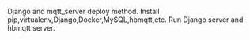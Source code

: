 Django and mqtt_server deploy method.
Install pip,virtualenv,Django,Docker,MySQL,hbmqtt,etc.
Run Django server and hbmqtt server.
